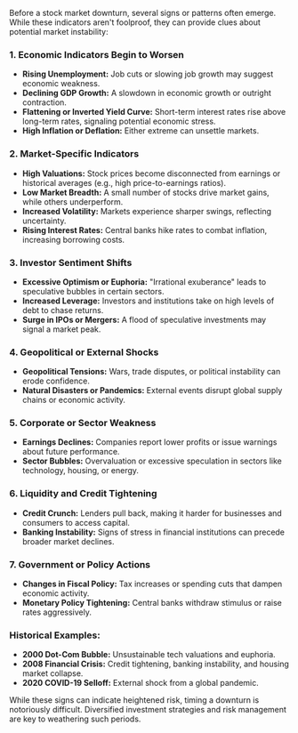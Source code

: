 Before a stock market downturn, several signs or patterns often emerge. While these indicators aren't foolproof, they can provide clues about potential market instability:

### 1. **Economic Indicators Begin to Worsen**

- **Rising Unemployment:** Job cuts or slowing job growth may suggest economic weakness.
- **Declining GDP Growth:** A slowdown in economic growth or outright contraction.
- **Flattening or Inverted Yield Curve:** Short-term interest rates rise above long-term rates, signaling potential economic stress.
- **High Inflation or Deflation:** Either extreme can unsettle markets.

### 2. **Market-Specific Indicators**

- **High Valuations:** Stock prices become disconnected from earnings or historical averages (e.g., high price-to-earnings ratios).
- **Low Market Breadth:** A small number of stocks drive market gains, while others underperform.
- **Increased Volatility:** Markets experience sharper swings, reflecting uncertainty.
- **Rising Interest Rates:** Central banks hike rates to combat inflation, increasing borrowing costs.

### 3. **Investor Sentiment Shifts**

- **Excessive Optimism or Euphoria:** "Irrational exuberance" leads to speculative bubbles in certain sectors.
- **Increased Leverage:** Investors and institutions take on high levels of debt to chase returns.
- **Surge in IPOs or Mergers:** A flood of speculative investments may signal a market peak.

### 4. **Geopolitical or External Shocks**

- **Geopolitical Tensions:** Wars, trade disputes, or political instability can erode confidence.
- **Natural Disasters or Pandemics:** External events disrupt global supply chains or economic activity.

### 5. **Corporate or Sector Weakness**

- **Earnings Declines:** Companies report lower profits or issue warnings about future performance.
- **Sector Bubbles:** Overvaluation or excessive speculation in sectors like technology, housing, or energy.

### 6. **Liquidity and Credit Tightening**

- **Credit Crunch:** Lenders pull back, making it harder for businesses and consumers to access capital.
- **Banking Instability:** Signs of stress in financial institutions can precede broader market declines.

### 7. **Government or Policy Actions**

- **Changes in Fiscal Policy:** Tax increases or spending cuts that dampen economic activity.
- **Monetary Policy Tightening:** Central banks withdraw stimulus or raise rates aggressively.

### Historical Examples:

- **2000 Dot-Com Bubble:** Unsustainable tech valuations and euphoria.
- **2008 Financial Crisis:** Credit tightening, banking instability, and housing market collapse.
- **2020 COVID-19 Selloff:** External shock from a global pandemic.

While these signs can indicate heightened risk, timing a downturn is notoriously difficult. Diversified investment strategies and risk management are key to weathering such periods.
